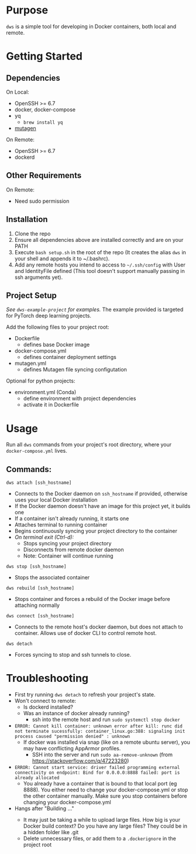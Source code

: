 # Purpose

`dws` is a simple tool for developing in Docker containers, both local and remote.

# Getting Started
## Dependencies
On Local:
* OpenSSH >= 6.7
* docker, docker-compose
* yq
  * `brew install yq`
* [mutagen](https://mutagen.io)

On Remote:
* OpenSSH >= 6.7
* dockerd

## Other Requirements
On Remote:
* Need sudo permission

## Installation
1. Clone the repo
2. Ensure all dependencies above are installed correctly and are on your PATH
3. Execute `bash setup.sh` in the root of the repo (It creates the alias `dws` in your shell and appends it to ~/.bashrc).
4. Add any remote hosts you intend to access to `~/.ssh/config` with User and IdentityFile defined (This tool doesn't support manually passing in ssh arguments yet).

## Project Setup
*See `dws-example-project` for examples.*
The example provided is targeted for PyTorch deep learning projects.

Add the following files to your project root:
* Dockerfile
  * defines base Docker image
* docker-compose.yml
  * defines container deployment settings
* mutagen.yml
  * defines Mutagen file syncing configutation

Optional for python projects:
* environment.yml (Conda)
  * define environment with project dependencies
  * activate it in Dockerfile

# Usage
Run all `dws` commands from your project's root directory, where your `docker-compose.yml` lives.

## Commands:
`dws attach [ssh_hostname]`
* Connects to the Docker daemon on `ssh_hostname` if provided, otherwise uses your local Docker installation
* If the Docker daemon doesn't have an image for this project yet, it builds one
* If a container isn't already running, it starts one
* Attaches terminal to running container
* Begins continuously syncing your project directory to the container
* *On terminal exit (Ctrl-d):*
  * Stops syncing your project directory
  * Disconnects from remote docker daemon
  * Note: Container will continue running

`dws stop [ssh_hostname]`
* Stops the associated container

`dws rebuild [ssh_hostname]`
* Stops container and forces a rebuild of the Docker image before attaching normally

`dws connect [ssh_hostname]`
* Connects to the remote host's docker daemon, but does not attach to container. Allows use of docker CLI to control remote host.

`dws detach`
* Forces syncing to stop and ssh tunnels to close.




# Troubleshooting
* First try running `dws detach` to refresh your project's state.
* Won't connect to remote:
  * Is dockerd installed?
  * Was an instance of docker already running?
    * ssh into the remote host and run `sudo systemctl stop docker`
* `ERROR: Cannot kill container: unknown error after kill: runc did not terminate sucessfully: container_linux.go:388: signaling init process caused "permission denied" : unknown`
  * If docker was installed via snap (like on a remote ubuntu server), you may have conflicting AppArmor profiles.
    * SSH into the server and run `sudo aa-remove-unknown`  (from https://stackoverflow.com/q/47223280)
* `ERROR: Cannot start service: driver failed programming external connectivity on endpoint: Bind for 0.0.0.0:8888 failed: port is already allocated`
  * You already have a container that is bound to that local port (eg 8888). You either need to change your docker-compose.yml or stop the other container manually. Make sure you stop containers before changing your docker-compose.yml
* Hangs after "Building <project>..."
  * It may just be taking a while to upload large files. How big is your Docker build context? Do you have any large files? They could be in a hidden folder like .git
  * Delete unnecessary files, or add them to a `.dockerignore` in the project root
